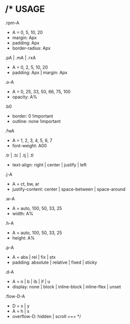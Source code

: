 <!--
index.html
===





===
-->

/*
USAGE
===
.rpm-A
- A = 0, 5, 10, 20
- margin: Apx
- padding: Apx
- border-radius: Apx

.pA | .mA | .rxA
- A = 0, 2, 5, 10, 20
- padding: Apx | margin: Apx

.o-A
- A = 0, 25, 33, 50, 66, 75, 100
- opacity: A%

.b0
- border: 0 !important
- outline: none !important

.fwA
- A = 1, 2, 3, 4, 5, 6, 7
- font-weight: A00

.tr | .tc | .tj | .tl
- text-align: right | center | justify | left

.j-A
- A = ct, bw, ar
- justify-content: center | space-between | space-around

.w-A
- A = auto, 100, 50, 33, 25
- width: A%

.h-A
- A = auto, 100, 50, 33, 25
- height: A%

.p-A
- A = abs | rel | fix | stx
- padding: absolute | relative | fixed | sticky

.d-A
- A = n | b | ib | if | u
- display: none | block | inline-block | inline-flex | unset

.flow-D-A
- D = x | y
- A = h | s
- overflow-D: hidden | scroll
===
*/